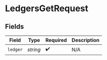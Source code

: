 # LedgersGetRequest


## Fields

| Field              | Type               | Required           | Description        |
| ------------------ | ------------------ | ------------------ | ------------------ |
| `ledger`           | *string*           | :heavy_check_mark: | N/A                |